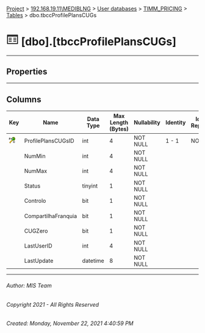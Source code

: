 #### 

[Project](../../../../index.md) > [192.168.19.11\\MEDIBLNG](../../../index.md) > [User databases](../../index.md) > [TIMM_PRICING](../index.md) > [Tables](Tables.md) > dbo.tbccProfilePlansCUGs

# ![Tables](../../../../Images/Table32.png) [dbo].[tbccProfilePlansCUGs]

---

## <a name="#properties"></a>Properties



---

## <a name="#columns"></a>Columns

| Key | Name | Data Type | Max Length (Bytes) | Nullability | Identity | Identity Replication |
|---|---|---|---|---|---|---|
| [![Cluster Primary Key PK_tbccProfilePlansCUGs: ProfilePlansCUGsID](../../../../Images/pkcluster.png)](#indexes) | ProfilePlansCUGsID | int | 4 | NOT NULL | 1 - 1 | NO |
|  | NumMin | int | 4 | NOT NULL |  |  |
|  | NumMax | int | 4 | NOT NULL |  |  |
|  | Status | tinyint | 1 | NOT NULL |  |  |
|  | Controlo | bit | 1 | NOT NULL |  |  |
|  | CompartilhaFranquia | bit | 1 | NOT NULL |  |  |
|  | CUGZero | bit | 1 | NOT NULL |  |  |
|  | LastUserID | int | 4 | NOT NULL |  |  |
|  | LastUpdate | datetime | 8 | NOT NULL |  |  |


---

###### Author:  MIS Team

###### Copyright 2021 - All Rights Reserved

###### Created: Monday, November 22, 2021 4:40:59 PM

